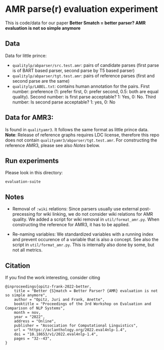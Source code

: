 # AMR parse(r) evaluation experiment

This is code/data for our paper **Better Smatch = better parser? AMR evaluation is not so simple anymore**

## Data

Data for little prince:

- `qualitylp/abparser/src.test.amr`: pairs of candidate parses (first parse is of BART based parser, second parse by T5 based parser)
- `qualitylp/abparser/tgt.test.amr`: pairs of reference parses (first and second parse are the same)
- `qualitylp/LABEL.txt`: contains human annotation for the pairs. First number: preference (1: prefer first, 0: prefer second, 0.5: both are equal quality). Second number: is first parse acceptable? 1: Yes, 0: No. Third number: Is second parse acceptable? 1: yes, 0: No

## Data for AMR3:

Is found in `qualityamr3`. It follows the same format as little prince data. **Note**: Release of reference graphs requires LDC license, therefore this repo does not contain `qualityamr3/abparser/tgt.test.amr`. For constructing the reference AMR3, please see also *Notes* below.

## Run experiments

Please look in this directory:

`evaluation-suite`

## Notes

- Removal of `:wiki` relations: Since parsers usually use external post-precessing for wiki linking, we do not consider wiki relations for AMR quality. We added a script for wiki removal in `util/format_amr.py`. When constructing the reference for AMR3, it has to be applied.

- Re-naming variables: We standardized variables with a running index and prevent occurence of a variable that is also a concept. See also the script in `util/format_amr.py`. This is internally also done by some, but not all metrics.

## Citation

If you find the work interesting, consider citing

```
@inproceedings{opitz-frank-2022-better,
    title = "Better {S}match = Better Parser? {AMR} evaluation is not so simple anymore",
    author = "Opitz, Juri and Frank, Anette",
    booktitle = "Proceedings of the 3rd Workshop on Evaluation and Comparison of NLP Systems",
    month = nov,
    year = "2022",
    address = "Online",
    publisher = "Association for Computational Linguistics",
    url = "https://aclanthology.org/2022.eval4nlp-1.4",
    doi = "10.18653/v1/2022.eval4nlp-1.4",
    pages = "32--43",
}
```


